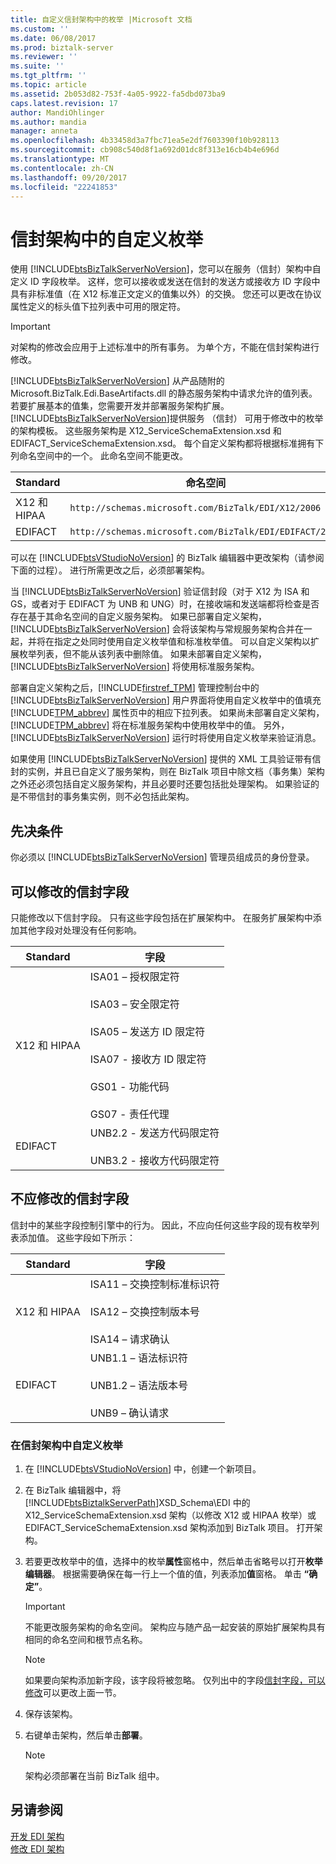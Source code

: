 ```yaml
---
title: 自定义信封架构中的枚举 |Microsoft 文档
ms.custom: ''
ms.date: 06/08/2017
ms.prod: biztalk-server
ms.reviewer: ''
ms.suite: ''
ms.tgt_pltfrm: ''
ms.topic: article
ms.assetid: 2b053d82-753f-4a05-9922-fa5dbd073ba9
caps.latest.revision: 17
author: MandiOhlinger
ms.author: mandia
manager: anneta
ms.openlocfilehash: 4b33458d3a7fbc71ea5e2df7603390f10b928113
ms.sourcegitcommit: cb908c540d8f1a692d01dc8f313e16cb4b4e696d
ms.translationtype: MT
ms.contentlocale: zh-CN
ms.lasthandoff: 09/20/2017
ms.locfileid: "22241853"
---
```

# <a name="customizing-enumerations-in-the-envelope-schema"></a>信封架构中的自定义枚举
使用 [!INCLUDE[btsBizTalkServerNoVersion](../includes/btsbiztalkservernoversion-md.md)]，您可以在服务（信封）架构中自定义 ID 字段枚举。 这样，您可以接收或发送在信封的发送方或接收方 ID 字段中具有非标准值（在 X12 标准正文定义的值集以外）的交换。 您还可以更改在协议属性定义的标头值下拉列表中可用的限定符。  
  
> [!IMPORTANT]
>  对架构的修改会应用于上述标准中的所有事务。 为单个方，不能在信封架构进行修改。  
  
 [!INCLUDE[btsBizTalkServerNoVersion](../includes/btsbiztalkservernoversion-md.md)] 从产品随附的 Microsoft.BizTalk.Edi.BaseArtifacts.dll 的静态服务架构中请求允许的值列表。 若要扩展基本的值集，您需要开发并部署服务架构扩展。 [!INCLUDE[btsBizTalkServerNoVersion](../includes/btsbiztalkservernoversion-md.md)]提供服务 （信封） 可用于修改中的枚举的架构模板。 这些服务架构是 X12_ServiceSchemaExtension.xsd 和 EDIFACT_ServiceSchemaExtension.xsd。 每个自定义架构都将根据标准拥有下列命名空间中的一个。 此命名空间不能更改。  
  
|Standard|命名空间|  
|--------------|---------------|  
|X12 和 HIPAA|`http://schemas.microsoft.com/BizTalk/EDI/X12/2006`|  
|EDIFACT|`http://schemas.microsoft.com/BizTalk/EDI/EDIFACT/2006`|  
  
 可以在 [!INCLUDE[btsVStudioNoVersion](../includes/btsvstudionoversion-md.md)] 的 BizTalk 编辑器中更改架构（请参阅下面的过程）。 进行所需更改之后，必须部署架构。  
  
 当 [!INCLUDE[btsBizTalkServerNoVersion](../includes/btsbiztalkservernoversion-md.md)] 验证信封段（对于 X12 为 ISA 和 GS，或者对于 EDIFACT 为 UNB 和 UNG）时，在接收端和发送端都将检查是否存在基于其命名空间的自定义服务架构。 如果已部署自定义架构，[!INCLUDE[btsBizTalkServerNoVersion](../includes/btsbiztalkservernoversion-md.md)] 会将该架构与常规服务架构合并在一起，并将在指定之处同时使用自定义枚举值和标准枚举值。 可以自定义架构以扩展枚举列表，但不能从该列表中删除值。 如果未部署自定义架构，[!INCLUDE[btsBizTalkServerNoVersion](../includes/btsbiztalkservernoversion-md.md)] 将使用标准服务架构。  
  
 部署自定义架构之后，[!INCLUDE[firstref_TPM](../includes/firstref-tpm-md.md)] 管理控制台中的 [!INCLUDE[btsBizTalkServerNoVersion](../includes/btsbiztalkservernoversion-md.md)] 用户界面将使用自定义枚举中的值填充 [!INCLUDE[TPM_abbrev](../includes/tpm-abbrev-md.md)] 属性页中的相应下拉列表。 如果尚未部署自定义架构，[!INCLUDE[TPM_abbrev](../includes/tpm-abbrev-md.md)] 将在标准服务架构中使用枚举中的值。 另外，[!INCLUDE[btsBizTalkServerNoVersion](../includes/btsbiztalkservernoversion-md.md)] 运行时将使用自定义枚举来验证消息。  
  
 如果使用 [!INCLUDE[btsBizTalkServerNoVersion](../includes/btsbiztalkservernoversion-md.md)] 提供的 XML 工具验证带有信封的实例，并且已自定义了服务架构，则在 BizTalk 项目中除文档（事务集）架构之外还必须包括自定义服务架构，并且必要时还要包括批处理架构。 如果验证的是不带信封的事务集实例，则不必包括此架构。  
  
## <a name="prerequisites"></a>先决条件  
 你必须以 [!INCLUDE[btsBizTalkServerNoVersion](../includes/btsbiztalkservernoversion-md.md)] 管理员组成员的身份登录。  
  
##  <a name="BKMK_Env_Can"></a>可以修改的信封字段  
 只能修改以下信封字段。 只有这些字段包括在扩展架构中。 在服务扩展架构中添加其他字段对处理没有任何影响。  
  
|Standard|字段|  
|--------------|-----------|  
|X12 和 HIPAA|ISA01 – 授权限定符<br /><br /> ISA03 – 安全限定符<br /><br /> ISA05 – 发送方 ID 限定符<br /><br /> ISA07 - 接收方 ID 限定符<br /><br /> GS01 - 功能代码<br /><br /> GS07 - 责任代理|  
|EDIFACT|UNB2.2 - 发送方代码限定符<br /><br /> UNB3.2 - 接收方代码限定符|  
  
## <a name="envelope-fields-that-should-not-be-modified"></a>不应修改的信封字段  
 信封中的某些字段控制引擎中的行为。 因此，不应向任何这些字段的现有枚举列表添加值。 这些字段如下所示：  
  
|Standard|字段|  
|--------------|-----------|  
|X12 和 HIPAA|ISA11 – 交换控制标准标识符<br /><br /> ISA12 – 交换控制版本号<br /><br /> ISA14 – 请求确认|  
|EDIFACT|UNB1.1 – 语法标识符<br /><br /> UNB1.2 – 语法版本号<br /><br /> UNB9 – 确认请求|  
  
### <a name="to-customize-an-enumeration-in-the-envelope-schema"></a>在信封架构中自定义枚举  
  
1.  在 [!INCLUDE[btsVStudioNoVersion](../includes/btsvstudionoversion-md.md)] 中，创建一个新项目。  
  
2.  在 BizTalk 编辑器中，将 [!INCLUDE[btsBiztalkServerPath](../includes/btsbiztalkserverpath-md.md)]XSD_Schema\EDI 中的 X12_ServiceSchemaExtension.xsd 架构（以修改 X12 或 HIPAA 枚举）或 EDIFACT_ServiceSchemaExtension.xsd 架构添加到 BizTalk 项目。 打开架构。  
  
3.  若要更改枚举中的值，选择中的枚举**属性**窗格中，然后单击省略号以打开**枚举编辑器**。 根据需要确保在每一行上一个值的值，列表添加**值**窗格。 单击 **“确定”**。  
  
    > [!IMPORTANT]
    >  不能更改服务架构的命名空间。 架构应与随产品一起安装的原始扩展架构具有相同的命名空间和根节点名称。  
  
    > [!NOTE]
    >  如果要向架构添加新字段，该字段将被忽略。 仅列出中的字段[信封字段，可以修改](../core/customizing-enumerations-in-the-envelope-schema.md#BKMK_Env_Can)可以更改上面一节。  
  
4.  保存该架构。  
  
5.  右键单击架构，然后单击**部署**。  
  
    > [!NOTE]
    >  架构必须部署在当前 BizTalk 组中。  
  
## <a name="see-also"></a>另请参阅  
 [开发 EDI 架构](../core/developing-edi-schemas.md)   
 [修改 EDI 架构](../core/modifying-edi-schemas.md)